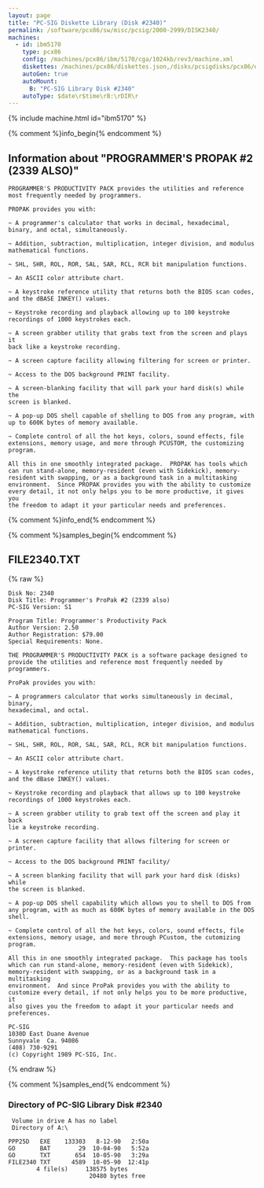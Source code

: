 ```yaml
---
layout: page
title: "PC-SIG Diskette Library (Disk #2340)"
permalink: /software/pcx86/sw/misc/pcsig/2000-2999/DISK2340/
machines:
  - id: ibm5170
    type: pcx86
    config: /machines/pcx86/ibm/5170/cga/1024kb/rev3/machine.xml
    diskettes: /machines/pcx86/diskettes.json,/disks/pcsigdisks/pcx86/diskettes.json
    autoGen: true
    autoMount:
      B: "PC-SIG Library Disk #2340"
    autoType: $date\r$time\rB:\rDIR\r
---
```


{% include machine.html id="ibm5170" %}

{% comment %}info_begin{% endcomment %}

## Information about "PROGRAMMER'S PROPAK #2 (2339 ALSO)"

    PROGRAMMER'S PRODUCTIVITY PACK provides the utilities and reference
    most frequently needed by programmers.
    
    PROPAK provides you with:
    
    ~ A programmer's calculator that works in decimal, hexadecimal,
    binary, and octal, simultaneously.
    
    ~ Addition, subtraction, multiplication, integer division, and modulus
    mathematical functions.
    
    ~ SHL, SHR, ROL, ROR, SAL, SAR, RCL, RCR bit manipulation functions.
    
    ~ An ASCII color attribute chart.
    
    ~ A keystroke reference utility that returns both the BIOS scan codes,
    and the dBASE INKEY() values.
    
    ~ Keystroke recording and playback allowing up to 100 keystroke
    recordings of 1000 keystrokes each.
    
    ~ A screen grabber utility that grabs text from the screen and plays it
    back like a keystroke recording.
    
    ~ A screen capture facility allowing filtering for screen or printer.
    
    ~ Access to the DOS background PRINT facility.
    
    ~ A screen-blanking facility that will park your hard disk(s) while the
    screen is blanked.
    
    ~ A pop-up DOS shell capable of shelling to DOS from any program, with
    up to 600K bytes of memory available.
    
    ~ Complete control of all the hot keys, colors, sound effects, file
    extensions, memory usage, and more through PCUSTOM, the customizing
    program.
    
    All this in one smoothly integrated package.  PROPAK has tools which
    can run stand-alone, memory-resident (even with Sidekick), memory-
    resident with swapping, or as a background task in a multitasking
    environment.  Since PROPAK provides you with the ability to customize
    every detail, it not only helps you to be more productive, it gives you
    the freedom to adapt it your particular needs and preferences.
{% comment %}info_end{% endcomment %}

{% comment %}samples_begin{% endcomment %}

## FILE2340.TXT

{% raw %}
```
Disk No: 2340                                                           
Disk Title: Programmer's ProPak #2 (2339 also)                          
PC-SIG Version: S1                                                      
                                                                        
Program Title: Programmer's Productivity Pack                           
Author Version: 2.50                                                    
Author Registration: $79.00                                             
Special Requirements: None.                                             
                                                                        
THE PROGRAMMER'S PRODUCTIVITY PACK is a software package designed to    
provide the utilities and reference most frequently needed by           
programmers.                                                            
                                                                        
ProPak provides you with:                                               
                                                                        
~ A programmers calculator that works simultaneously in decimal, binary,
hexadecimal, and octal.                                                 
                                                                        
~ Addition, subtraction, multiplication, integer division, and modulus  
mathematical functions.                                                 
                                                                        
~ SHL, SHR, ROL, ROR, SAL, SAR, RCL, RCR bit manipulation functions.    
                                                                        
~ An ASCII color attribute chart.                                       
                                                                        
~ A keystroke reference utility that returns both the BIOS scan codes,  
and the dBase INKEY() values.                                           
                                                                        
~ Keystroke recording and playback that allows up to 100 keystroke      
recordings of 1000 keystrokes each.                                     
                                                                        
~ A screen grabber utility to grab text off the screen and play it back 
lie a keystroke recording.                                              
                                                                        
~ A screen capture facility that allows filtering for screen or printer.
                                                                        
~ Access to the DOS background PRINT facility/                          
                                                                        
~ A screen blanking facility that will park your hard disk (disks) while
the screen is blanked.                                                  
                                                                        
~ A pop-up DOS shell capability which allows you to shell to DOS from   
any program, with as much as 600K bytes of memory available in the DOS  
shell.                                                                  
                                                                        
~ Complete control of all the hot keys, colors, sound effects, file     
extensions, memory usage, and more through PCustom, the cutomizing      
program.                                                                
                                                                        
All this in one smoothly integrated package.  This package has tools    
which can run stand-alone, memory-resident (even with Sidekick),        
memory-resident with swapping, or as a background task in a multitasking
environment.  And since ProPak provides you with the ability to         
customize every detail, if not only helps you to be more productive, it 
also gives you the freedom to adapt it your particular needs and        
preferences.                                                            
                                                                        
PC-SIG                                                                  
1030D East Duane Avenue                                                 
Sunnyvale  Ca. 94086                                                    
(408) 730-9291                                                          
(c) Copyright 1989 PC-SIG, Inc.                                         
```
{% endraw %}

{% comment %}samples_end{% endcomment %}

### Directory of PC-SIG Library Disk #2340

     Volume in drive A has no label
     Directory of A:\

    PPP25D   EXE    133303   8-12-90   2:50a
    GO       BAT        29  10-04-90   5:52a
    GO       TXT       654  10-05-90   3:29a
    FILE2340 TXT      4589  10-05-90  12:41p
            4 file(s)     138575 bytes
                           20480 bytes free
